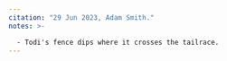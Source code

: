 ```yaml
---
citation: "29 Jun 2023, Adam Smith."
notes: >-

  - Todi's fence dips where it crosses the tailrace.
---
```



